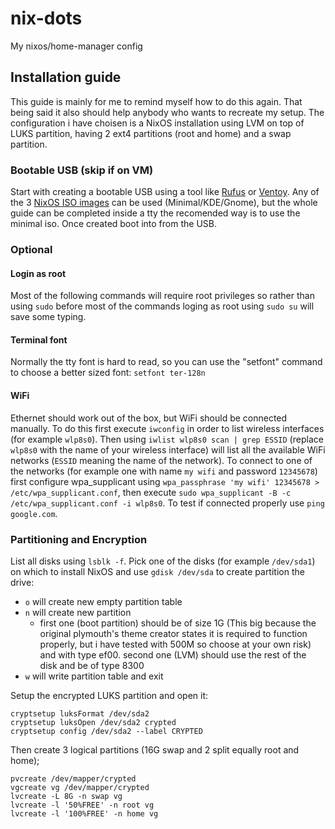 # nix-dots
My nixos/home-manager config

## Installation guide
This guide is mainly for me to remind myself how to do this again. That being said it also should help anybody who wants to recreate my setup. The configuration i have choisen is a NixOS installation using LVM on top of LUKS partition, having 2 ext4 partitions (root and home) and a swap partition.

### Bootable USB (skip if on VM)
Start with creating a bootable USB using a tool like [Rufus](https://rufus.ie/en/) or [Ventoy](https://www.ventoy.net/en/index.html). Any of the 3 [NixOS ISO images](https://nixos.org/download) can be used (Minimal/KDE/Gnome), but the whole guide can be completed inside a tty the recomended way is to use the minimal iso. Once created boot into from the USB.

### Optional
#### Login as root
Most of the following commands will require root privileges so rather than using `sudo` before most of the commands loging as root using `sudo su` will save some typing.
#### Terminal font
Normally the tty font is hard to read, so you can use the "setfont" command to choose a better sized font:
`setfont ter-128n`
#### WiFi
Ethernet should work out of the box, but WiFi should be connected manually. To do this first execute `iwconfig` in order to list wireless interfaces (for example `wlp8s0`). Then using `iwlist wlp8s0 scan | grep ESSID` (replace `wlp8s0` with the name of your wireless interface) will list all the available WiFi networks (`ESSID` meaning the name of the network). To connect to one of the networks (for example one with name `my wifi` and password `12345678`) first configure wpa_supplicant using `wpa_passphrase 'my wifi' 12345678 > /etc/wpa_supplicant.conf`, then execute `sudo wpa_supplicant -B -c /etc/wpa_supplicant.conf -i wlp8s0`.  To test if connected properly use `ping google.com`.

### Partitioning and Encryption
List all disks using `lsblk -f`. Pick one of the disks (for example `/dev/sda1`) on which to install NixOS and use `gdisk /dev/sda` to create partition the drive:
- `o` will create new empty partition table
- `n` will create new partition
	- first one (boot partition) should be of size 1G (This big because the original plymouth's theme creator states it is required to function properly, but i have tested with 500M so choose at your own risk) and with type ef00.
	second one (LVM) should use the rest of the disk and be of type 8300
- `w` will write partition table and exit

Setup the encrypted LUKS partition and open it:

	cryptsetup luksFormat /dev/sda2
	cryptsetup luksOpen /dev/sda2 crypted
	cryptsetup config /dev/sda2 --label CRYPTED

Then create 3 logical partitions (16G swap and 2 split equally root and home);

	pvcreate /dev/mapper/crypted
	vgcreate vg /dev/mapper/crypted
	lvcreate -L 8G -n swap vg
	lvcreate -l '50%FREE' -n root vg
	lvcreate -l '100%FREE' -n home vg
